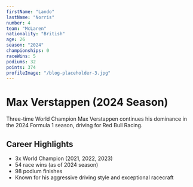 ```yaml
---
firstName: "Lando"
lastName: "Norris"
number: 4
team: "McLaren"
nationality: "British"
age: 26
season: "2024"
championships: 0
raceWins: 5
podiums: 32
points: 374
profileImage: "/blog-placeholder-3.jpg"
---
```


# Max Verstappen (2024 Season)

Three-time World Champion Max Verstappen continues his dominance in the 2024 Formula 1 season, driving for Red Bull Racing.

## Career Highlights
- 3x World Champion (2021, 2022, 2023)
- 54 race wins (as of 2024 season)
- 98 podium finishes 
- Known for his aggressive driving style and exceptional racecraft

